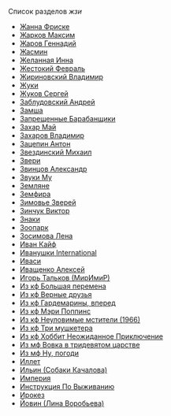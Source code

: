 Список разделов *жзи*

* [Жанна Фриске](/songs/жзи/Жанна%20Фриске)
* [Жарков Максим](/songs/жзи/Жарков%20Максим)
* [Жаров Геннадий](/songs/жзи/Жаров%20Геннадий)
* [Жасмин](/songs/жзи/Жасмин)
* [Желанная Инна](/songs/жзи/Желанная%20Инна)
* [Жестокий Февраль](/songs/жзи/Жестокий%20Февраль)
* [Жириновский Владимир](/songs/жзи/Жириновский%20Владимир)
* [Жуки](/songs/жзи/Жуки)
* [Жуков Сергей](/songs/жзи/Жуков%20Сергей)
* [Заблудовский Андрей](/songs/жзи/Заблудовский%20Андрей)
* [Замша](/songs/жзи/Замша)
* [Запрещенные Барабанщики](/songs/жзи/Запрещенные%20Барабанщики)
* [Захар Май](/songs/жзи/Захар%20Май)
* [Захаров Владимир](/songs/жзи/Захаров%20Владимир)
* [Зацепин Антон](/songs/жзи/Зацепин%20Антон)
* [Звездинский Михаил](/songs/жзи/Звездинский%20Михаил)
* [Звери](/songs/жзи/Звери)
* [Звинцов Александр](/songs/жзи/Звинцов%20Александр)
* [Звуки Му](/songs/жзи/Звуки%20Му)
* [Земляне](/songs/жзи/Земляне)
* [Земфира](/songs/жзи/Земфира)
* [Зимовье Зверей](/songs/жзи/Зимовье%20Зверей)
* [Зинчук Виктор](/songs/жзи/Зинчук%20Виктор)
* [Знаки](/songs/жзи/Знаки)
* [Зоопарк](/songs/жзи/Зоопарк)
* [Зосимова Лена](/songs/жзи/Зосимова%20Лена)
* [Иван Кайф](/songs/жзи/Иван%20Кайф)
* [Иванушки International](/songs/жзи/Иванушки%20International)
* [Иваси](/songs/жзи/Иваси)
* [Иващенко Алексей](/songs/жзи/Иващенко%20Алексей)
* [Игорь Тальков (МирИмиР)](/songs/жзи/Игорь%20Тальков%20(МирИмиР))
* [Из кф Большая перемена](/songs/жзи/Из%20кф%20Большая%20перемена)
* [Из кф Верные друзья](/songs/жзи/Из%20кф%20Верные%20друзья)
* [Из кф Гардемарины, вперед](/songs/жзи/Из%20кф%20Гардемарины,%20вперед)
* [Из кф Мэри Поппинс](/songs/жзи/Из%20кф%20Мэри%20Поппинс)
* [Из кф Неуловимые мстители (1966)](/songs/жзи/Из%20кф%20Неуловимые%20мстители%20(1966))
* [Из кф Три мушкетера](/songs/жзи/Из%20кф%20Три%20мушкетера)
* [Из кф Хоббит Неожиданное Приключение](/songs/жзи/Из%20кф%20Хоббит%20Неожиданное%20Приключение)
* [Из мф Вовка в тридевятом царстве](/songs/жзи/Из%20мф%20Вовка%20в%20тридевятом%20царстве)
* [Из мф Ну, погоди](/songs/жзи/Из%20мф%20Ну,%20погоди)
* [Иллет](/songs/жзи/Иллет)
* [Ильин (Собаки Качалова)](/songs/жзи/Ильин%20(Собаки%20Качалова))
* [Империя](/songs/жзи/Империя)
* [Инструкция По Выживанию](/songs/жзи/Инструкция%20По%20Выживанию)
* [Ирокез](/songs/жзи/Ирокез)
* [Йовин (Лина Воробьева)](/songs/жзи/Йовин%20(Лина%20Воробьева))